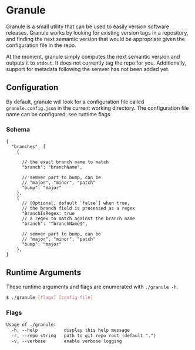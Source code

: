 # Granule

Granule is a small utility that can be used to easily version software releases. Granule works by looking for existing version tags in a repository, and finding the next semantic version that would be appropriate given the configuration file in the repo.

At the moment, granule simply computes the next semantic version and outputs it to `stdout`. It does not currently tag the repo for you. Additionally, support for metadata following the semver has not been added yet.

## Configuration

By default, granule will look for a configuration file called `granule.config.json` in the current working directory. The configuration file name can be configured, see runtime flags.

### Schema

```jsonc
{
  "branches": [
    {

      // the exact branch name to match
      "branch": "branchName",

      // semver part to bump, can be
      // "major", "minor", "patch"
      "bump": "major"
    },
    {
      // [Optional, default `false`] when true,
      // the branch field is processed as a regex
      "BranchIsRegex: true
      // a regex to match against the branch name
      "branch": "^branchName$",

      // semver part to bump, can be
      // "major", "minor", "patch"
      "bump": "major"
    },
}
```

## Runtime Arguments

These runtime arguments and flags are enumerated with `./granule -h`.

```sh
$ ./granule [flags] [config-file]
```

### Flags

```txt
Usage of ./granule:
  -h, --help          display this help message
  -r, --repo string   path to git repo root (default ".")
  -v, --verbose       enable verbose logging

```
